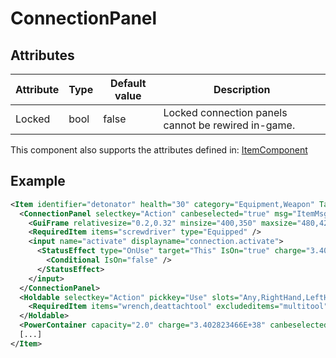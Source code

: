 # ConnectionPanel


## Attributes

| Attribute | Type | Default value | Description                                         |
|-----------|------|---------------|-----------------------------------------------------|
| Locked    | bool | false         | Locked connection panels cannot be rewired in-game. |

This component also supports the attributes defined in: [ItemComponent](ItemComponent.md)


## Example
```xml
<Item identifier="detonator" health="30" category="Equipment,Weapon" Tags="smallitem,detonator" DamagedByContainedItemExplosions="true" explosiondamagemultiplier="0.3" Scale="0.5" cargocontaineridentifier="explosivecrate" impactsoundtag="impact_metal_light" isshootable="true">
  <ConnectionPanel selectkey="Action" canbeselected="true" msg="ItemMsgRewireScrewdriver" hudpriority="10">
    <GuiFrame relativesize="0.2,0.32" minsize="400,350" maxsize="480,420" anchor="Center" style="ConnectionPanel" />
    <RequiredItem items="screwdriver" type="Equipped" />
    <input name="activate" displayname="connection.activate">
      <StatusEffect type="OnUse" target="This" IsOn="true" charge="3.402823466E+38" setvalue="true">
        <Conditional IsOn="false" />
      </StatusEffect>
    </input>
  </ConnectionPanel>
  <Holdable selectkey="Action" pickkey="Use" slots="Any,RightHand,LeftHand" msg="ItemMsgDetachWrench" aimpos="35,-10" handle1="0,0" attachable="true" aimable="true">
    <RequiredItem items="wrench,deattachtool" excludeditems="multitool" type="Equipped" />
  </Holdable>
  <PowerContainer capacity="2.0" charge="3.402823466E+38" canbeselected="false" />
  [...]
</Item>
```

